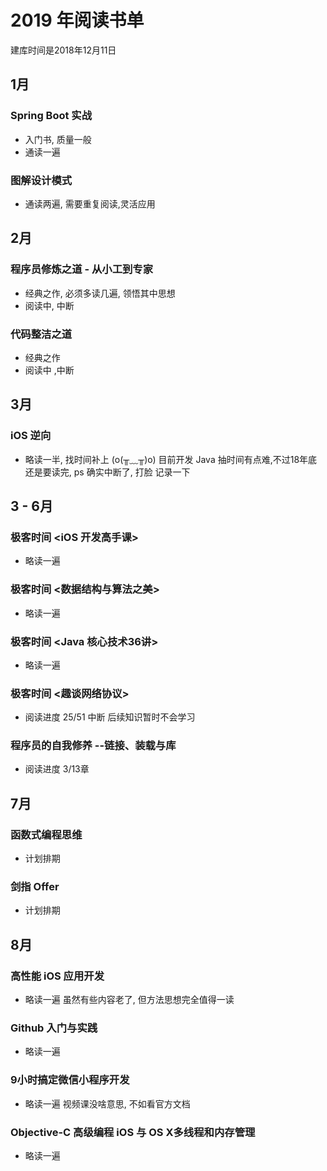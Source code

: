 # 2019 年阅读书单

建库时间是2018年12月11日

## 1月

###  Spring Boot 实战
- 入门书, 质量一般
- 通读一遍

### 图解设计模式

- 通读两遍, 需要重复阅读,灵活应用
    
## 2月

### 程序员修炼之道 - 从小工到专家
  
  - 经典之作, 必须多读几遍, 领悟其中思想
  - 阅读中, 中断
  
### 代码整洁之道

- 经典之作
- 阅读中 ,中断 
  
## 3月

### iOS 逆向

- 略读一半, 找时间补上 (o(╥﹏╥)o) 目前开发 Java
  抽时间有点难,不过18年底还是要读完, ps 确实中断了, 打脸 记录一下

## 3 - 6月

### 极客时间 <iOS 开发高手课> 

- 略读一遍

### 极客时间 <数据结构与算法之美>

- 略读一遍

### 极客时间 <Java 核心技术36讲>

- 略读一遍

### 极客时间 <趣谈网络协议>

- 阅读进度 25/51 中断 后续知识暂时不会学习

### 程序员的自我修养 --链接、装载与库

-  阅读进度 3/13章 

## 7月

### 函数式编程思维

- 计划排期

### 剑指 Offer
- 计划排期

## 8月

### 高性能 iOS 应用开发 

- 略读一遍 虽然有些内容老了, 但方法思想完全值得一读

### Github 入门与实践

- 略读一遍

### 9小时搞定微信小程序开发

- 略读一遍 视频课没啥意思, 不如看官方文档

### Objective-C 高级编程 iOS 与 OS X多线程和内存管理

- 略读一遍
